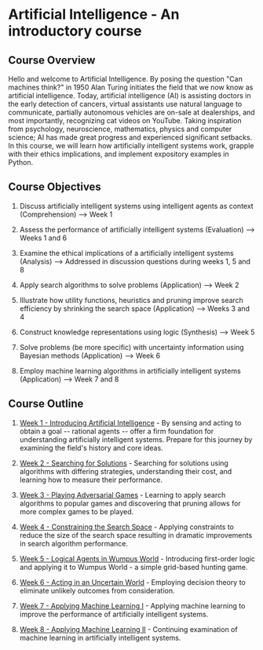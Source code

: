 # Artificial Intelligence - An introductory course

## Course Overview

Hello and welcome to Artificial Intelligence.  By posing the question "Can machines think?" in 1950 Alan Turing initiates the field that we now know as artificial intelligence.  Today, artificial intelligence (AI) is assisting doctors in the early detection of cancers, virtual assistants use natural language to communicate, partially autonomous vehicles are on-sale at dealerships, and most importantly, recognizing cat videos on YouTube.  Taking inspiration from psychology, neuroscience, mathematics, physics and computer science; AI has made great progress and experienced significant setbacks.  In this course, we will learn how artificially intelligent systems work, grapple with their ethics implications, and implement expository examples in Python.

## Course Objectives

1. Discuss artificially intelligent systems using intelligent agents as context (Comprehension) --> Week 1

1. Assess the performance of artificially intelligent systems (Evaluation) --> Weeks 1 and 6

1. Examine the ethical implications of a artificially intelligent systems (Analysis) --> Addressed in discussion questions during weeks 1, 5 and 8

1. Apply search algorithms to solve problems (Application) --> Week 2

2. Illustrate how utility functions, heuristics and pruning improve search efficiency by shrinking the search space (Application) --> Weeks 3 and 4

1. Construct knowledge representations using logic (Synthesis) --> Week 5

1. Solve problems (be more specific) with uncertainty information using Bayesian methods (Application) --> Week 6

1. Employ machine learning algorithms in artificially intelligent systems (Application) --> Week 7 and 8

## Course Outline

1. [Week 1 - Introducing Artificial Intelligence](./week-1-introducing-ai.md) - By sensing and acting to obtain a goal -- rational agents -- offer a firm foundation for understanding artificially intelligent systems.  Prepare for this journey by examining the field's history and core ideas.

1. [Week 2 - Searching for Solutions](./week-2-search.md) - Searching for solutions using algorithms with differing strategies, understanding their cost, and learning how to measure their performance.

1. [Week 3 - Playing Adversarial Games](./week-3-playing-adversarial-games.md) - Learning to apply search algorithms to popular games and discovering that pruning allows for more complex games to be played.

1. [Week 4 - Constraining the Search Space](./week-4-constraining-the-search-space.md) - Applying constraints to reduce the size of the search space resulting in dramatic improvements in search algorithm performance.

1. [Week 5 - Logical Agents in Wumpus World](./week-5-logical-agents-in-wumpus-world.md) - Introducing first-order logic and applying it to Wumpus World - a simple grid-based hunting game.

1. [Week 6 - Acting in an Uncertain World](./week-6-acting-in-an-uncertain-world.md) - Employing decision theory to eliminate unlikely outcomes from consideration.

1. [Week 7 - Applying Machine Learning I](./week-7-applying-machine-learning-1.md) - Applying machine learning to improve the performance of artificially intelligent systems.

1. [Week 8 - Applying Machine Learning II](./week-8-applying-machine-learning-2.md) - Continuing examination of machine learning in artificially intelligent systems.

